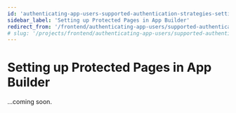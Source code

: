 ```yaml
---
id: 'authenticating-app-users-supported-authentication-strategies-setting-up-protected-pages-in-app-builder'
sidebar_label: 'Setting up Protected Pages in App Builder'
redirect_from: '/frontend/authenticating-app-users/supported-authentication-strategies/setting-up-protected-pages-in-app-builder'
# slug: '/projects/frontend/authenticating-app-users/supported-authentication-strategies/setting-up-protected-pages-in-app-builder'
---
```


# Setting up Protected Pages in App Builder

...coming soon.
